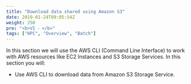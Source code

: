 ```yaml
---
title: "Download data shared using Amazon S3"
date: 2019-01-24T09:05:54Z
weight: 250
pre: "<b>VI ⁃ </b>"
tags: ["HPC", "Overview", "Batch"]
---
```


In this section we will use the AWS CLI (Command Line Interface) to work with AWS resources like EC2 Instances and S3 Storage Services. In this section you will:

-	Use AWS CLI to download data from Amazon S3 Storage Service.
